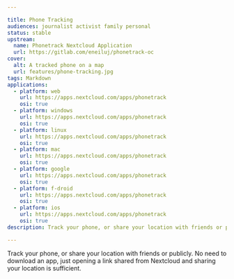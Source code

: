 ```yaml
---

title: Phone Tracking
audiences: journalist activist family personal
status: stable
upstream:
  name: Phonetrack Nextcloud Application
  url: https://gitlab.com/eneiluj/phonetrack-oc
cover:
  alt: A tracked phone on a map
  url: features/phone-tracking.jpg
tags: Markdown
applications:
  - platform: web
    url: https://apps.nextcloud.com/apps/phonetrack
    osi: true
  - platform: windows
    url: https://apps.nextcloud.com/apps/phonetrack
    osi: true
  - platform: linux
    url: https://apps.nextcloud.com/apps/phonetrack
    osi: true
  - platform: mac
    url: https://apps.nextcloud.com/apps/phonetrack
    osi: true
  - platform: google
    url: https://apps.nextcloud.com/apps/phonetrack
    osi: true
  - platform: f-droid
    url: https://apps.nextcloud.com/apps/phonetrack
    osi: true
  - platform: ios
    url: https://apps.nextcloud.com/apps/phonetrack
    osi: true
description: Track your phone, or share your location with friends or publicly

---
```


Track your phone, or share your location with friends or publicly. No need to download an app, just opening a link shared from Nextcloud and sharing your location is sufficient.